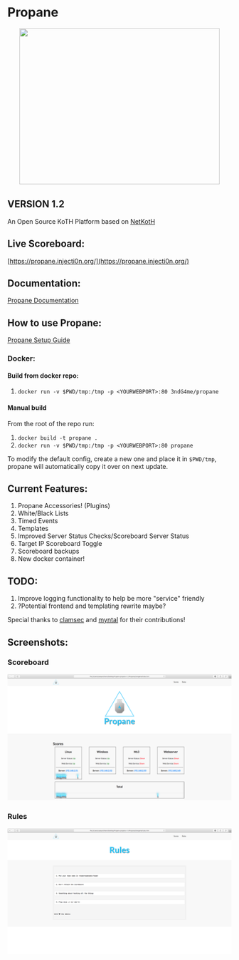 # Propane

<p align="center">
<img src="https://raw.githubusercontent.com/InjectionSoftwareDevelopment/Propane/master/propane-logo.png" width=450px height=350px/>
</p>


## VERSION 1.2

An Open Source KoTH Platform based on [NetKotH](https://github.com/NetKotH/netkoth-python)

## Live Scoreboard:
[https://propane.injecti0n.org/](https://propane.injecti0n.org/)

## Documentation:
[Propane Documentation](https://github.com/InjectionSoftwareDevelopment/Propane/blob/master/doc/markdown/)



## How to use Propane:
[Propane Setup Guide](https://github.com/InjectionSoftwareDevelopment/Propane/blob/master/doc/markdown/propane_setup.md)

### Docker:

#### Build from docker repo:
1. `docker run -v $PWD/tmp:/tmp -p <YOURWEBPORT>:80 3ndG4me/propane`

#### Manual build
From the root of the repo run:
1. `docker build -t propane .`
2. `docker run -v $PWD/tmp:/tmp -p <YOURWEBPORT>:80 propane`

To modify the default config, create a new one and place it in `$PWD/tmp`, propane will automatically copy it over on next update.


## Current Features:
1. Propane Accessories! (Plugins)
2. White/Black Lists
3. Timed Events
4. Templates
1. Improved Server Status Checks/Scoreboard Server Status
2. Target IP Scoreboard Toggle
3. Scoreboard backups
4. New docker container!

## TODO:
1. Improve logging functionality to help be more "service" friendly
3. ?Potential frontend and templating rewrite maybe?

Special thanks to [clamsec](https://github.com/ClamSec) and [myntal](https://github.com/Myntal) for their contributions!

## Screenshots:

### Scoreboard

<img src="https://raw.githubusercontent.com/InjectionSoftwareDevelopment/Propane/master/scoreboard_screenshot.png">

### Rules

<img src="https://raw.githubusercontent.com/InjectionSoftwareDevelopment/Propane/master/rules_screenshot.png">

